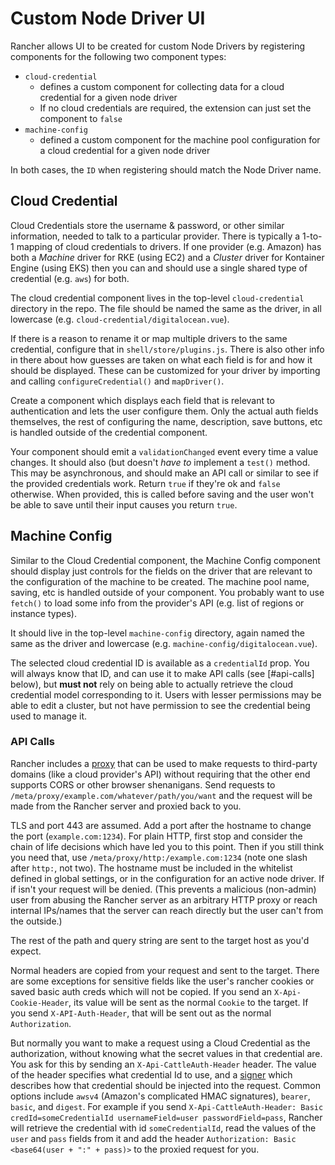 # Custom Node Driver UI

Rancher allows UI to be created for custom Node Drivers by registering components for the following two component types:

- `cloud-credential`
  - defines a custom component for collecting data for a cloud credential for a given node driver
  - If no cloud credentials are required, the extension can just set the component to `false`
- `machine-config`
  - defined a custom component for the machine pool configuration for a cloud credential for a given node driver

In both cases, the `ID` when registering should match the Node Driver name.

## Cloud Credential

Cloud Credentials store the username & password, or other similar information, needed to talk to a particular provider.  There is typically a 1-to-1 mapping of cloud credentials to drivers.  If one provider (e.g. Amazon) has both a *Machine* driver for RKE (using EC2) and a *Cluster* driver for Kontainer Engine (using EKS) then you can and should use a single shared type of credential (e.g. `aws`) for both.

The cloud credential component lives in the top-level `cloud-credential` directory in the repo.  The file should be named the same as the driver, in all lowercase (e.g. `cloud-credential/digitalocean.vue`).

If there is a reason to rename it or map multiple drivers to the same credential, configure that in `shell/store/plugins.js`.  There is also other info in there about how guesses are taken on what each field is for and how it should be displayed.  These can be customized for your driver by importing and calling `configureCredential()` and `mapDriver()`.

Create a component which displays each field that is relevant to authentication and lets the user configure them.  Only the actual auth fields themselves, the rest of configuring the name, description, save buttons, etc is handled outside of the credential component.

Your component should emit a `validationChanged` event every time a value changes.  It should also (but doesn't _have to_ implement a `test()` method.  This may be asynchronous, and should make an API call or similar to see if the provided credentials work.  Return `true` if they're ok and `false` otherwise.  When provided, this is called before saving and the user won't be able to save until their input causes you return `true`.

## Machine Config

Similar to the Cloud Credential component, the Machine Config component should display just controls for the fields on the driver that are relevant to the configuration of the machine to be created.  The machine pool name, saving, etc is handled outside of your component.  You probably want to use `fetch()` to load some info from the provider's API (e.g. list of regions or instance types).

It should live in the top-level `machine-config` directory, again named the same as the driver and lowercase (e.g. `machine-config/digitalocean.vue`).

The selected cloud credential ID is available as a `credentialId` prop.  You will always know that ID, and can use it to make API calls (see [#api-calls] below), but **must not** rely on being able to actually retrieve the cloud credential model corresponding to it.  Users with lesser permissions may be able to edit a cluster, but not have permission to see the credential being used to manage it.

### API Calls

Rancher includes a [proxy](https://github.com/rancher/rancher/blob/release/v2.6/pkg/httpproxy/proxy.go) that can be used to make requests to third-party domains (like a cloud provider's API) without requiring that the other end supports CORS or other browser shenanigans.  Send requests to `/meta/proxy/example.com/whatever/path/you/want` and the request will be made from the Rancher server and proxied back to you.

TLS and port 443 are assumed.  Add a port after the hostname to change the port (`example.com:1234`).  For plain HTTP, first stop and consider the chain of life decisions which have led you to this point. Then if you still think you need that, use `/meta/proxy/http:/example.com:1234` (note one slash after `http:`, not two).  The hostname must be included in the whitelist defined in global settings, or in the configuration for an active node driver.  If if isn't your request will be denied.  (This prevents a malicious (non-admin) user from abusing the Rancher server as an arbitrary HTTP proxy or reach internal IPs/names that the server can reach directly but the user can't from the outside.)

The rest of the path and query string are sent to the target host as you'd expect.

Normal headers are copied from your request and sent to the target.  There are some exceptions for sensitive fields like the user's rancher cookies or saved basic auth creds which will not be copied.  If you send an `X-Api-Cookie-Header`, its value will be sent as the normal `Cookie` to the target.  If you send `X-API-Auth-Header`, that will be sent out as the normal `Authorization`.

But normally you want to make a request using a Cloud Credential as the authorization, without knowing what the secret values in that credential are.  You ask for this by sending an `X-Api-CattleAuth-Header` header.  The value of the header specifies what credential Id to use, and a [signer](https://github.com/rancher/rancher/blob/release/v2.6/pkg/httpproxy/sign.go) which describes how that credential should be injected into the request.  Common options include `awsv4` (Amazon's complicated HMAC signatures), `bearer`, `basic`, and `digest`.  For example if you send `X-Api-CattleAuth-Header: Basic credId=someCredentialId usernameField=user passwordField=pass`, Rancher will retrieve the credential with id `someCredentialId`, read the values of the `user` and `pass` fields from it and add the header `Authorization: Basic <base64(user + ":" + pass)>` to the proxied request for you.
